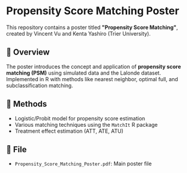 # Propensity Score Matching Poster

This repository contains a poster titled **"Propensity Score Matching"**, created by Vincent Vu and Kenta Yashiro (Trier University).

## 📌 Overview

The poster introduces the concept and application of **propensity score matching (PSM)** using simulated data and the Lalonde dataset.  
Implemented in R with methods like nearest neighbor, optimal full, and subclassification matching.

## 🧪 Methods

- Logistic/Probit model for propensity score estimation
- Various matching techniques using the `MatchIt` R package
- Treatment effect estimation (ATT, ATE, ATU)

## 📁 File

- `Propensity_Score_Matching_Poster.pdf`: Main poster file
